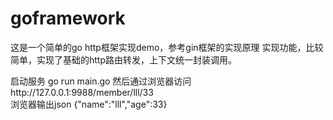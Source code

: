 # goframework
这是一个简单的go http框架实现demo，参考gin框架的实现原理
实现功能，比较简单，实现了基础的http路由转发，上下文统一封装调用。

启动服务
go run main.go
然后通过浏览器访问http://127.0.0.1:9988/member/lll/33  
浏览器输出json
{"name":"lll","age":33}


